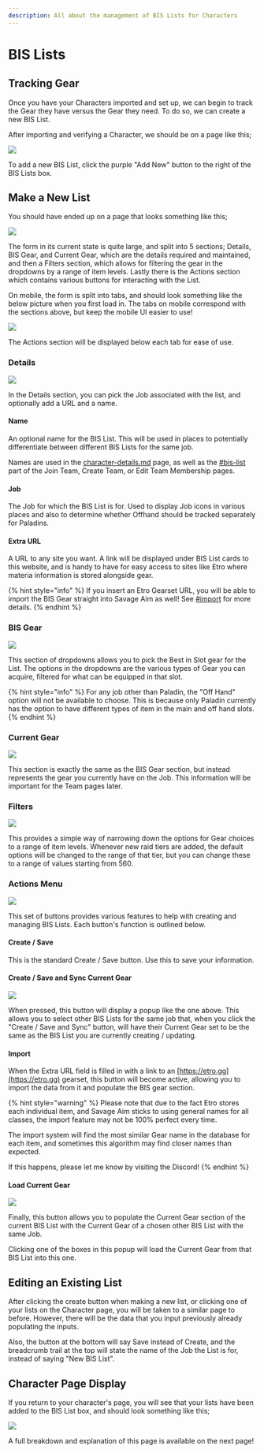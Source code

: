 ```yaml
---
description: All about the management of BIS Lists for Characters
---
```


# BIS Lists

## Tracking Gear

Once you have your Characters imported and set up, we can begin to track the Gear they have versus the Gear they need. To do so, we can create a new BIS List.&#x20;

After importing and verifying a Character, we should be on a page like this;

![](<../.gitbook/assets/image (8) (1) (1).png>)

To add a new BIS List, click the purple "Add New" button to the right of the BIS Lists box.

## Make a New List

You should have ended up on a page that looks something like this;

![](<../.gitbook/assets/image (2) (2).png>)

The form in its current state is quite large, and split into 5 sections; Details, BIS Gear, and Current Gear, which are the details required and maintained, and then a Filters section, which allows for filtering the gear in the dropdowns by a range of item levels. Lastly there is the Actions section which contains various buttons for interacting with the List.

On mobile, the form is split into tabs, and should look something like the below picture when you first load in. The tabs on mobile correspond with the sections above, but keep the mobile UI easier to use!

![](<../.gitbook/assets/image (14).png>)

The Actions section will be displayed below each tab for ease of use.

### Details

![](<../.gitbook/assets/image (3) (2).png>)

In the Details section, you can pick the Job associated with the list, and optionally add a URL and a name.&#x20;

#### Name

An optional name for the BIS List. This will be used in places to potentially differentiate between different BIS Lists for the same job.

Names are used in the [character-details.md](character-details.md "mention") page, as well as the [#bis-list](../teams/create-a-team.md#bis-list "mention") part of the Join Team, Create Team, or Edit Team Membership pages.

#### Job

The Job for which the BIS List is for. Used to display Job icons in various places and also to determine whether Offhand should be tracked separately for Paladins.

#### Extra URL

A URL to any site you want. A link will be displayed under BIS List cards to this website, and is handy to have for easy access to sites like Etro where materia information is stored alongside gear.

{% hint style="info" %}
If you insert an Etro Gearset URL, you will be able to import the BIS Gear straight into Savage Aim as well! See [#import](bis-lists.md#import "mention") for more details.
{% endhint %}

### BIS Gear

![](<../.gitbook/assets/image (17) (1) (1).png>)

This section of dropdowns allows you to pick the Best in Slot gear for the List. The options in the dropdowns are the various types of Gear you can acquire, filtered for what can be equipped in that slot.

{% hint style="info" %}
For any job other than Paladin, the "Off Hand" option will not be available to choose. This is because only Paladin currently has the option to have different types of item in the main and off hand slots.
{% endhint %}

### Current Gear

![](<../.gitbook/assets/image (25) (1) (1) (1).png>)

This section is exactly the same as the BIS Gear section, but instead represents the gear you currently have on the Job. This information will be important for the Team pages later.

### Filters

![](<../.gitbook/assets/image (3).png>)

This provides a simple way of narrowing down the options for Gear choices to a range of item levels. Whenever new raid tiers are added, the default options will be changed to the range of that tier, but you can change these to a range of values starting from 560.

### Actions Menu

![](<../.gitbook/assets/image (27).png>)

This set of buttons provides various features to help with creating and managing BIS Lists. Each button's function is outlined below.

#### Create / Save

This is the standard Create / Save button. Use this to save your information.

#### Create / Save and Sync Current Gear

![](<../.gitbook/assets/image (29).png>)

When pressed, this button will display a popup like the one above. This allows you to select other BIS Lists for the same job that, when you click the "Create / Save and Sync" button, will have their Current Gear set to be the same as the BIS List you are currently creating / updating.

#### Import

When the Extra URL field is filled in with a link to an [https://etro.gg](https://etro.gg) gearset, this button will become active, allowing you to import the data from it and populate the BIS gear section.

{% hint style="warning" %}
Please note that due to the fact Etro stores each individual item, and Savage Aim sticks to using general names for all classes, the import feature may not be 100% perfect every time.

The import system will find the most similar Gear name in the database for each item, and sometimes this algorithm may find closer names than expected.

If this happens, please let me know by visiting the Discord!
{% endhint %}

#### Load Current Gear

![](<../.gitbook/assets/image (26) (2).png>)

Finally, this button allows you to populate the Current Gear section of the current BIS List with the Current Gear of a chosen other BIS List with the same Job.

Clicking one of the boxes in this popup will load the Current Gear from that BIS List into this one.

## Editing an Existing List

After clicking the create button when making a new list, or clicking one of your lists on the Character page, you will be taken to a similar page to before. However, there will be the data that you input previously already populating the inputs.

Also, the button at the bottom will say Save instead of Create, and the breadcrumb trail at the top will state the name of the Job the List is for, instead of saying "New BIS List".

## Character Page Display

If you return to your character's page, you will see that your lists have been added to the BIS List box, and should look something like this;

![](<../.gitbook/assets/image (18) (1).png>)

A full breakdown and explanation of this page is available on the next page!
